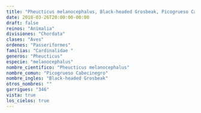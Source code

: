 ```yaml
---
title: "Pheucticus melanocephalus, Black-headed Grosbeak, Picogrueso Cabecinegro"
date: 2018-03-26T20:00:00-00:00
draft: false
reinos: "Animalia"
divisiones: "Chordata"
clases: "Aves"
ordenes: "Passeriformes"
familias: "Cardinalidae "
generos: "Pheucticus"
especie: "melanocephalus"
nombre_cientifico: "Pheucticus melanocephalus"
nombre_comun: "Picogrueso Cabecinegro"
nombre_ingles: "Black-headed Grosbeak"
otros_nombres: ""
garrigues: "346"
vista: true
los_cielos: true
---
```

